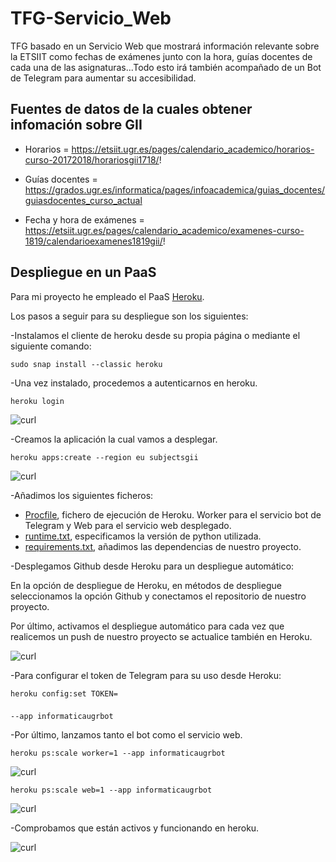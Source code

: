 # TFG-Servicio_Web
TFG basado en un Servicio Web que mostrará información relevante sobre la ETSIIT como fechas de exámenes junto con la hora, guías docentes de cada una de las asignaturas...Todo esto irá también acompañado de un Bot de Telegram para aumentar su accesibilidad.

## Fuentes de datos de la cuales obtener infomación sobre GII

* Horarios = https://etsiit.ugr.es/pages/calendario_academico/horarios-curso-20172018/horariosgii1718/!

* Guías docentes = https://grados.ugr.es/informatica/pages/infoacademica/guias_docentes/guiasdocentes_curso_actual

* Fecha y hora de exámenes = https://etsiit.ugr.es/pages/calendario_academico/examenes-curso-1819/calendarioexamenes1819gii/!

## Despliegue en un PaaS

Para mi proyecto he empleado el PaaS [Heroku](https://www.heroku.com/).

Los pasos a seguir para su despliegue son los siguientes:

-Instalamos el cliente de heroku desde su propia página o mediante el siguiente comando:

<code>sudo snap install --classic heroku</code>

-Una vez instalado, procedemos a autenticarnos en heroku.

<code>heroku login</code>

![curl](https://github.com/franfermi/TFG-Servicio_Web/blob/master/img/login_heroku.png)

-Creamos la aplicación la cual vamos a desplegar.

<code>heroku apps:create --region eu subjectsgii</code>

![curl](https://github.com/franfermi/TFG-Servicio_Web/blob/master/img/config_app.png)

-Añadimos los siguientes ficheros:

* [Procfile](https://github.com/franfermi/TFG-Servicio_Web/blob/master/Procfile), fichero de ejecución de Heroku. Worker para el servicio bot de Telegram y Web para el servicio web desplegado.
* [runtime.txt](https://github.com/franfermi/TFG-Servicio_Web/blob/master/runtime.txt), especificamos la versión de python utilizada.
* [requirements.txt](https://github.com/franfermi/TFG-Servicio_Web/blob/master/requirements.txt), añadimos las dependencias de nuestro proyecto.

-Desplegamos Github desde Heroku para un despliegue automático:

En la opción de despliegue de Heroku, en métodos de despliegue seleccionamos la opción Github y conectamos el repositorio de nuestro proyecto.

Por último, activamos el despliegue automático para cada vez que realicemos un push de nuestro proyecto se actualice también en Heroku.

![curl](https://github.com/franfermi/TFG-Servicio_Web/blob/master/img/despliegueAutHeroku.png)

-Para configurar el token de Telegram para su uso desde Heroku:

<code>heroku config:set TOKEN=$$$$ --app informaticaugrbot</code>

-Por último, lanzamos tanto el bot como el servicio web.

<code>heroku ps:scale worker=1 --app informaticaugrbot</code>

![curl](https://github.com/franfermi/TFG-Servicio_Web/blob/master/img/botConfigurado.png)

<code>heroku ps:scale web=1 --app informaticaugrbot</code>

![curl](https://github.com/franfermi/TFG-Servicio_Web/blob/master/img/despliegueWebCorrecto.png)

-Comprobamos que están activos y funcionando en heroku.

![curl](https://github.com/franfermi/TFG-Servicio_Web/blob/master/img/dynosHeroku.png)